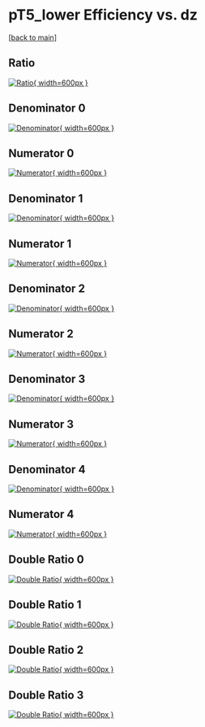 # pT5_lower Efficiency vs. dz

[[back to main](./)]



## Ratio

[![Ratio](../mtv/var/pT5_lower_loweta_0_-1_eff_dz.png){ width=600px }](../mtv/var/pT5_lower_loweta_0_-1_eff_dz.pdf)

## Denominator 0

[![Denominator](../mtv/den/pT5_lower_loweta_0_-1_eff_dz_den0.png){ width=600px }](../mtv/den/pT5_lower_loweta_0_-1_eff_dz_den0.pdf)

## Numerator 0

[![Numerator](../mtv/num/pT5_lower_loweta_0_-1_eff_dz_num0.png){ width=600px }](../mtv/num/pT5_lower_loweta_0_-1_eff_dz_num0.pdf)

## Denominator 1

[![Denominator](../mtv/den/pT5_lower_loweta_0_-1_eff_dz_den1.png){ width=600px }](../mtv/den/pT5_lower_loweta_0_-1_eff_dz_den1.pdf)

## Numerator 1

[![Numerator](../mtv/num/pT5_lower_loweta_0_-1_eff_dz_num1.png){ width=600px }](../mtv/num/pT5_lower_loweta_0_-1_eff_dz_num1.pdf)

## Denominator 2

[![Denominator](../mtv/den/pT5_lower_loweta_0_-1_eff_dz_den2.png){ width=600px }](../mtv/den/pT5_lower_loweta_0_-1_eff_dz_den2.pdf)

## Numerator 2

[![Numerator](../mtv/num/pT5_lower_loweta_0_-1_eff_dz_num2.png){ width=600px }](../mtv/num/pT5_lower_loweta_0_-1_eff_dz_num2.pdf)

## Denominator 3

[![Denominator](../mtv/den/pT5_lower_loweta_0_-1_eff_dz_den3.png){ width=600px }](../mtv/den/pT5_lower_loweta_0_-1_eff_dz_den3.pdf)

## Numerator 3

[![Numerator](../mtv/num/pT5_lower_loweta_0_-1_eff_dz_num3.png){ width=600px }](../mtv/num/pT5_lower_loweta_0_-1_eff_dz_num3.pdf)

## Denominator 4

[![Denominator](../mtv/den/pT5_lower_loweta_0_-1_eff_dz_den4.png){ width=600px }](../mtv/den/pT5_lower_loweta_0_-1_eff_dz_den4.pdf)

## Numerator 4

[![Numerator](../mtv/num/pT5_lower_loweta_0_-1_eff_dz_num4.png){ width=600px }](../mtv/num/pT5_lower_loweta_0_-1_eff_dz_num4.pdf)

## Double Ratio 0

[![Double Ratio](../mtv/ratio/pT5_lower_loweta_0_-1_eff_dz_ratio0.png){ width=600px }](../mtv/ratio/pT5_lower_loweta_0_-1_eff_dz_ratio0.pdf)

## Double Ratio 1

[![Double Ratio](../mtv/ratio/pT5_lower_loweta_0_-1_eff_dz_ratio1.png){ width=600px }](../mtv/ratio/pT5_lower_loweta_0_-1_eff_dz_ratio1.pdf)

## Double Ratio 2

[![Double Ratio](../mtv/ratio/pT5_lower_loweta_0_-1_eff_dz_ratio2.png){ width=600px }](../mtv/ratio/pT5_lower_loweta_0_-1_eff_dz_ratio2.pdf)

## Double Ratio 3

[![Double Ratio](../mtv/ratio/pT5_lower_loweta_0_-1_eff_dz_ratio3.png){ width=600px }](../mtv/ratio/pT5_lower_loweta_0_-1_eff_dz_ratio3.pdf)

